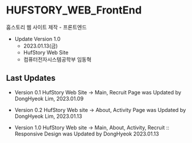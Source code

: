 # HUFSTORY_WEB_FrontEnd
훕스토리 웹 사이트 제작 - 프론트엔드

- Update Version 1.0
    - 2023.01.13(금)
    - HufStory Web Site
    - 컴퓨터전자시스템공학부 임동혁
    

## Last Updates
- Version 0.1 HufStory Web Site -> Main, Recruit Page was Updated by DongHyeok Lim, 2023.01.09
- Version 0.2 HufStory Web site -> About, Activity Page was Updated by DongHyeok Lim, 2023.01.13

- Version 1.0 HufStory Web site -> Main, About, Activity, Recruit :: Responsive Design was Updated by DongHyeok 2023.01.13
